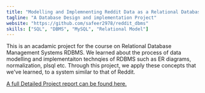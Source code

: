 ```yaml
---
title: "Modelling and Implemnenting Reddit Data as a Relational Database."
tagline: "A Database Design and implementation Project"
website: "https://github.com/safeer2978/reddit_dbms"
skills: ["SQL", "DBMS", "MySQL", "Relational Model"]
---
```


This is an acadamic project for the course on Relational Database Management Systems RDBMS. We learned about the process of data modelling and implementaiton technqies of RDBMS such as ER diagrams, normalization, plsql etc. Through this project, we apply these concepts that we've learned, to a system similar to that of Reddit.

[A full Detailed Project report can be found here.](https://github.com/safeer2978/reddit_dbms/blob/main/report.pdf)
